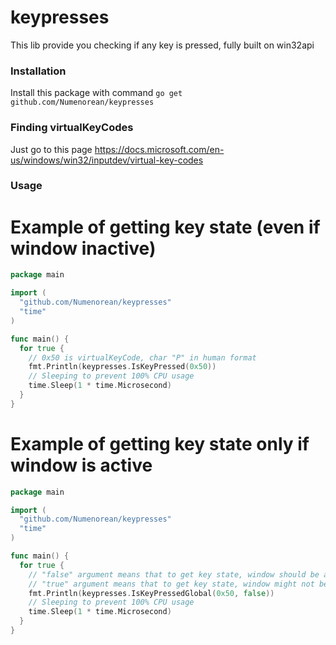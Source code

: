 # keypresses
This lib provide you checking if any key is pressed, fully built on win32api
### Installation
Install this package with command `go get github.com/Numenorean/keypresses`

### Finding virtualKeyCodes
Just go to this page https://docs.microsoft.com/en-us/windows/win32/inputdev/virtual-key-codes

### Usage
# Example of getting key state (even if window inactive)
```go
package main

import (
  "github.com/Numenorean/keypresses"
  "time"
)

func main() {
  for true {
    // 0x50 is virtualKeyCode, char "P" in human format
    fmt.Println(keypresses.IsKeyPressed(0x50))
    // Sleeping to prevent 100% CPU usage
    time.Sleep(1 * time.Microsecond)
  }
}
```

# Example of getting key state only if window is active
```go
package main

import (
  "github.com/Numenorean/keypresses"
  "time"
)

func main() {
  for true {
    // "false" argument means that to get key state, window should be active
    // "true" argument means that to get key state, window might not be active. The same as an IsKeyPressed function
    fmt.Println(keypresses.IsKeyPressedGlobal(0x50, false))
    // Sleeping to prevent 100% CPU usage
    time.Sleep(1 * time.Microsecond)
  }
}
```
